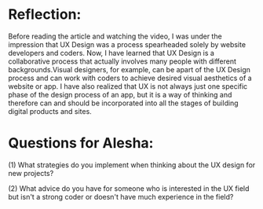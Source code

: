 # Reflection: 

Before reading the article and watching the video, I was under the impression that UX Design was a process spearheaded solely by website developers and coders. Now, I have learned that UX Design is a collaborative process that actually involves many people with different backgrounds.Visual designers, for example, can be apart of the UX Design process and can work with coders to achieve desired visual aesthetics of a website or app. I have also realized that UX is not always just one specific phase of the design process of an app, but it is a way of thinking and therefore can and should be incorporated into all the stages of building digital products and sites.  


# Questions for Alesha:
(1) What strategies do you implement when thinking about the UX design for new projects?

(2) What advice do you have for someone who is interested in the UX field but isn't a strong coder or doesn't have much experience in the field?
